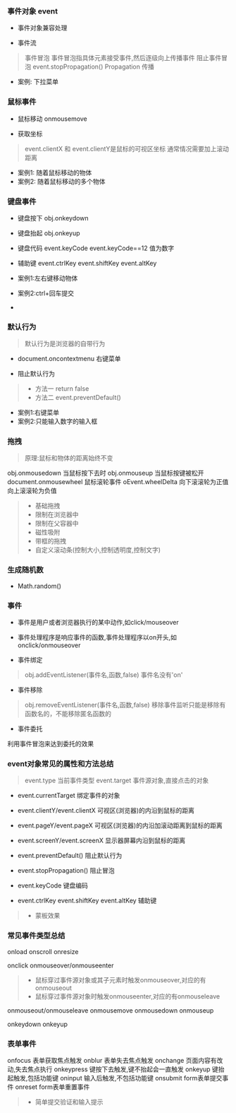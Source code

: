 ### 事件对象 event

* 事件对象兼容处理

* 事件流

> 事件冒泡
> 事件冒泡指具体元素接受事件,然后逐级向上传播事件
> 阻止事件冒泡 event.stopPropagation()
Propagation 传播

* 案例: 下拉菜单

### 鼠标事件
* 鼠标移动 onmousemove  

* 获取坐标

> event.clientX 和 event.clientY是鼠标的可视区坐标
> 通常情况需要加上滚动距离

* 案例1: 随着鼠标移动的物体
* 案例2: 随着鼠标移动的多个物体

### 键盘事件
* 键盘按下 obj.onkeydown
* 键盘抬起 obj.onkeyup
* 键盘代码 event.keyCode  event.keyCode==12 值为数字
* 辅助键 event.ctrlKey 
		 event.shiftKey 
		 event.altKey

* 案例1:左右键移动物体
* 案例2:ctrl+回车提交
* 
### 默认行为

> 默认行为是浏览器的自带行为

* document.oncontextmenu 右键菜单

* 阻止默认行为

> * 方法一  return false
> * 方法二  event.preventDefault()

* 案例1:右键菜单
* 案例2:只能输入数字的输入框

### 拖拽

> 原理:鼠标和物体的距离始终不变

obj.onmousedown 当鼠标按下去时
obj.onmouseup 当鼠标按键被松开
document.onmousewheel 鼠标滚轮事件
oEvent.wheelDelta 向下滚滚轮为正值向上滚滚轮为负值

> * 基础拖拽
> * 限制在浏览器中
> * 限制在父容器中
> * 磁性吸附
> * 带框的拖拽
> * 自定义滚动条(控制大小,控制透明度,控制文字)

### 生成随机数

* Math.random()

### 事件

* 事件是用户或者浏览器执行的某中动作,如click/mouseover

* 事件处理程序是响应事件的函数,事件处理程序以on开头,如onclick/onmouseover

* 事件绑定 

> obj.addEventListener(事件名,函数,false)
> 事件名没有'on'

* 事件移除

> obj.removeEventListener(事件名,函数,false)
> 移除事件监听只能是移除有函数名的，不能移除匿名函数的


* 事件委托

利用事件冒泡来达到委托的效果

### event对象常见的属性和方法总结

> event.type 当前事件类型
> event.target 事件源对象,直接点击的对象
* event.currentTarget 绑定事件的对象
* event.clientY/event.clientX 可视区(浏览器)的内沿到鼠标的距离
* event.pageY/event.pageX 可视区(浏览器)的内沿加滚动距离到鼠标的距离
* event.screenY/event.screenX 显示器屏幕内沿到鼠标的距离

* event.preventDefault() 阻止默认行为
* event.stopPropagation() 阻止冒泡

* event.keyCode 键盘编码
* event.ctrlKey event.shiftKey event.altKey 辅助键

> * 蒙板效果

### 常见事件类型总结
onload
onscroll
onresize

onclick
onmouseover/onmouseenter
> * 鼠标穿过事件源对象或其子元素时触发onmouseover,对应的有onmouseout
> * 鼠标穿过事件源对象时触发onmouseenter,对应的有onmouseleave

onmouseout/onmouseleave
onmousemove
onmousedown
onmouseup

onkeydown
onkeyup


###   表单事件
onfocus    表单获取焦点触发
onblur     表单失去焦点触发
onchange   页面内容有改动,失去焦点执行
onkeypress 键按下去触发,键不抬起会一直触发
onkeyup    键抬起触发,包括功能键
oninput    输入后触发,不包括功能键
onsubmit   form表单提交事件
onreset    form表单重置事件

> * 简单提交验证和输入提示
 